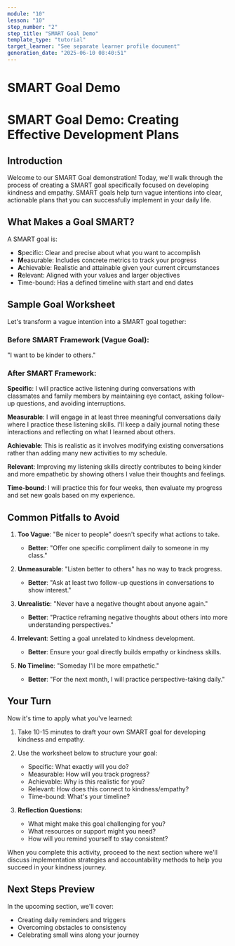 ```yaml
---
module: "10"
lesson: "10"
step_number: "2"
step_title: "SMART Goal Demo"
template_type: "tutorial"
target_learner: "See separate learner profile document"
generation_date: "2025-06-10 08:40:51"
---
```


# SMART Goal Demo

# SMART Goal Demo: Creating Effective Development Plans

## Introduction
Welcome to our SMART Goal demonstration! Today, we'll walk through the process of creating a SMART goal specifically focused on developing kindness and empathy. SMART goals help turn vague intentions into clear, actionable plans that you can successfully implement in your daily life.

## What Makes a Goal SMART?
A SMART goal is:
- **S**pecific: Clear and precise about what you want to accomplish
- **M**easurable: Includes concrete metrics to track your progress
- **A**chievable: Realistic and attainable given your current circumstances
- **R**elevant: Aligned with your values and larger objectives
- **T**ime-bound: Has a defined timeline with start and end dates

## Sample Goal Worksheet

Let's transform a vague intention into a SMART goal together:

### Before SMART Framework (Vague Goal):
"I want to be kinder to others."

### After SMART Framework:

**Specific**: I will practice active listening during conversations with classmates and family members by maintaining eye contact, asking follow-up questions, and avoiding interruptions.

**Measurable**: I will engage in at least three meaningful conversations daily where I practice these listening skills. I'll keep a daily journal noting these interactions and reflecting on what I learned about others.

**Achievable**: This is realistic as it involves modifying existing conversations rather than adding many new activities to my schedule.

**Relevant**: Improving my listening skills directly contributes to being kinder and more empathetic by showing others I value their thoughts and feelings.

**Time-bound**: I will practice this for four weeks, then evaluate my progress and set new goals based on my experience.

## Common Pitfalls to Avoid

1. **Too Vague**: "Be nicer to people" doesn't specify what actions to take.
   - **Better**: "Offer one specific compliment daily to someone in my class."

2. **Unmeasurable**: "Listen better to others" has no way to track progress.
   - **Better**: "Ask at least two follow-up questions in conversations to show interest."

3. **Unrealistic**: "Never have a negative thought about anyone again."
   - **Better**: "Practice reframing negative thoughts about others into more understanding perspectives."

4. **Irrelevant**: Setting a goal unrelated to kindness development.
   - **Better**: Ensure your goal directly builds empathy or kindness skills.

5. **No Timeline**: "Someday I'll be more empathetic."
   - **Better**: "For the next month, I will practice perspective-taking daily."

## Your Turn

Now it's time to apply what you've learned:

1. Take 10-15 minutes to draft your own SMART goal for developing kindness and empathy.
2. Use the worksheet below to structure your goal:
   - Specific: What exactly will you do?
   - Measurable: How will you track progress?
   - Achievable: Why is this realistic for you?
   - Relevant: How does this connect to kindness/empathy?
   - Time-bound: What's your timeline?

3. **Reflection Questions:**
   - What might make this goal challenging for you?
   - What resources or support might you need?
   - How will you remind yourself to stay consistent?

When you complete this activity, proceed to the next section where we'll discuss implementation strategies and accountability methods to help you succeed in your kindness journey.

## Next Steps Preview
In the upcoming section, we'll cover:
- Creating daily reminders and triggers
- Overcoming obstacles to consistency
- Celebrating small wins along your journey